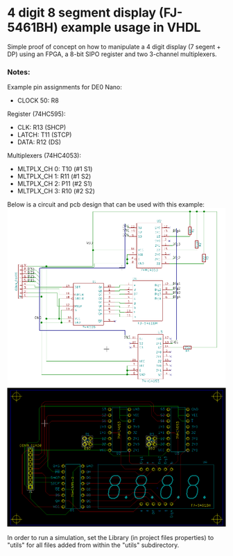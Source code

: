 # 4 digit 8 segment display (FJ-5461BH) example usage in VHDL

Simple proof of concept on how to manipulate a 4 digit display (7 segent + DP) using an FPGA, a 8-bit SIPO register and two 3-channel multiplexers.

### Notes:

Example pin assignments for DE0 Nano:
* CLOCK 50: R8

Register (74HC595):
* CLK: R13 (SHCP)
* LATCH: T11 (STCP)
* DATA: R12 (DS)

Multiplexers (74HC4053):
* MLTPLX_CH 0: T10 (#1 S1)
* MLTPLX_CH 1: R11 (#1 S2)
* MLTPLX_CH 2: P11 (#2 S1)
* MLTPLX_CH 3: R10 (#2 S2)

Below is a circuit and pcb design that can be used with this example:  
![Circuit](pcb/circuit.png)
![pcb](pcb/pcb.png)


In order to run a simulation, set the Library (in project files properties) to "utils" for all files added from within the "utils" subdirectory.
